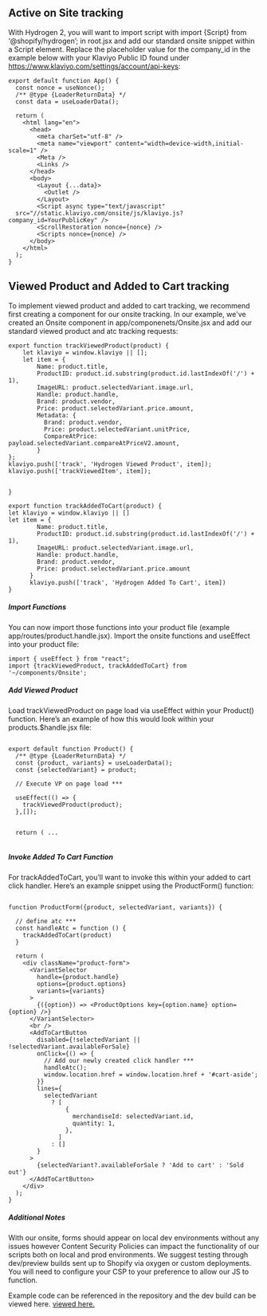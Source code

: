 ## Active on Site tracking
With Hydrogen 2, you will want to import script with import {Script} from ‘@shopify/hydrogen’; in root.jsx and add our standard onsite snippet within a Script element.  Replace the placeholder value for the company_id in the example below with your Klaviyo Public ID found under https://www.klaviyo.com/settings/account/api-keys:
```
export default function App() {
  const nonce = useNonce();
  /** @type {LoaderReturnData} */
  const data = useLoaderData();

  return (
    <html lang="en">
      <head>
        <meta charSet="utf-8" />
        <meta name="viewport" content="width=device-width,initial-scale=1" />
        <Meta />
        <Links />
      </head>
      <body>
        <Layout {...data}>
          <Outlet />
        </Layout>
        <Script async type="text/javascript"
  src="//static.klaviyo.com/onsite/js/klaviyo.js?company_id=YourPublicKey" />
        <ScrollRestoration nonce={nonce} />
        <Scripts nonce={nonce} />
      </body>
    </html>
  );
}
```

## Viewed Product and Added to Cart tracking

To implement viewed product and added to cart tracking, we recommend first creating a component for our onsite tracking.  In our example, we've created an Onsite component in app/componenets/Onsite.jsx and add our standard viewed product and atc tracking requests:

```
export function trackViewedProduct(product) {
    let klaviyo = window.klaviyo || [];
    let item = {
        Name: product.title,
        ProductID: product.id.substring(product.id.lastIndexOf('/') + 1),
        ImageURL: product.selectedVariant.image.url,
        Handle: product.handle,
        Brand: product.vendor,
        Price: product.selectedVariant.price.amount,
        Metadata: {
          Brand: product.vendor,
          Price: product.selectedVariant.unitPrice,
          CompareAtPrice: payload.selectedVariant.compareAtPriceV2.amount,
        }
};
klaviyo.push(['track', 'Hydrogen Viewed Product', item]);
klaviyo.push(['trackViewedItem', item]);


}

export function trackAddedToCart(product) {
let klaviyo = window.klaviyo || []
let item = {
        Name: product.title,
        ProductID: product.id.substring(product.id.lastIndexOf('/') + 1),
        ImageURL: product.selectedVariant.image.url,
        Handle: product.handle,
        Brand: product.vendor,
        Price: product.selectedVariant.price.amount
      }
      klaviyo.push(['track', 'Hydrogen Added To Cart', item])
}
```

##### Import Functions

You can now import those functions into your product file (example app/routes/product.handle.jsx).  Import the onsite functions and useEffect into your product file:
```
import { useEffect } from "react";
import {trackViewedProduct, trackAddedToCart} from '~/components/Onsite';
```

##### Add Viewed Product

Load trackViewedProduct on page load via useEffect within your Product() function. Here’s an example of how this would look within your products.$handle.jsx file:

```

export default function Product() {
  /** @type {LoaderReturnData} */
  const {product, variants} = useLoaderData();
  const {selectedVariant} = product;

  // Execute VP on page load ***

  useEffect(() => {
    trackViewedProduct(product);
  },[]);


  return ( ...


```

##### Invoke Added To Cart Function

For trackAddedToCart, you’ll want to invoke this within your added to cart click handler. Here’s an example snippet using the ProductForm() function:

```

function ProductForm({product, selectedVariant, variants}) {

  // define atc ***
  const handleAtc = function () {
    trackAddedToCart(product)
  }

  return (
    <div className="product-form">
      <VariantSelector
        handle={product.handle}
        options={product.options}
        variants={variants}
      >
        {({option}) => <ProductOptions key={option.name} option={option} />}
      </VariantSelector>
      <br />
      <AddToCartButton
        disabled={!selectedVariant || !selectedVariant.availableForSale}
        onClick={() => {
          // Add our newly created click handler ***
          handleAtc();
          window.location.href = window.location.href + '#cart-aside';
        }}
        lines={
          selectedVariant
            ? [
                {
                  merchandiseId: selectedVariant.id,
                  quantity: 1,
                },
              ]
            : []
        }
      >
        {selectedVariant?.availableForSale ? 'Add to cart' : 'Sold out'}
      </AddToCartButton>
    </div>
  );
}

```

##### Additional Notes

With our onsite, forms should appear on local dev environments without any issues however Content Security Policies can impact the functionality of our scripts both on local and prod environments.  We suggest
testing through dev/preview builds sent up to Shopify via oxygen or custom deployments.  You will need to configure your CSP to your preference to allow our JS to function.

Example code can be referenced in the repository and the dev build can be viewed here. [viewed here.](https://01hvh69zp2h4zha6ae7a16rt0q-3ad64e75e88dc3df299c.myshopify.dev/)
